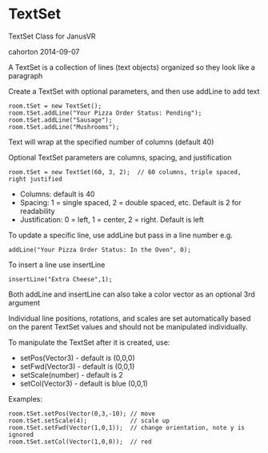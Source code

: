 TextSet
=======


TextSet Class for JanusVR

cahorton 2014-09-07

A TextSet is a collection of lines (text objects) organized so they look like a paragraph

Create a TextSet with optional parameters, and then use addLine to add text

    room.tSet = new TextSet();
    room.tSet.addLine("Your Pizza Order Status: Pending");
    room.tSet.addLine("Sausage");
    room.tSet.addLine("Mushrooms");

Text will wrap at the specified number of columns (default 40)

Optional TextSet parameters are columns, spacing, and justification

    room.tSet = new TextSet(60, 3, 2);  // 60 columns, triple spaced, right justified

* Columns: default is 40
* Spacing: 1 = single spaced, 2 = double spaced, etc.  Default is 2 for readability
* Justification: 0 = left, 1 = center, 2 = right.  Default is left


To update a specific line, use addLine but pass in a line number e.g. 

    addLine("Your Pizza Order Status: In the Oven", 0);
    

To insert a line use insertLine

    insertLine("Extra Cheese",1);
    
Both addLine and insertLine can also take a color vector as an optional 3rd argument 

Individual line positions, rotations, and scales are set automatically based on the parent TextSet values
and should not be manipulated individually.

To manipulate the TextSet after it is created, use:
* setPos(Vector3)  - default is (0,0,0)
* setFwd(Vector3)  - default is (0,0,1)
* setScale(number) - default is 2
* setCol(Vector3)  - default is blue (0,0,1)

Examples:

    room.tSet.setPos(Vector(0,3,-10); // move
    room.tSet.setScale(4);            // scale up
    room.tSet.setFwd(Vector(1,0,1));  // change orientation, note y is ignored
    room.tSet.setCol(Vector(1,0,0));  // red
    



